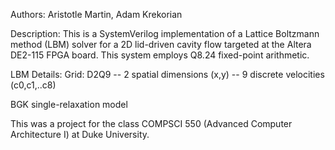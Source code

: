 Authors: Aristotle Martin, Adam Krekorian

Description: This is a SystemVerilog implementation
of a Lattice Boltzmann method (LBM) solver for a 2D lid-driven cavity flow targeted at the Altera DE2-115 FPGA board. This system
employs Q8.24 fixed-point arithmetic.

LBM Details:
Grid: D2Q9
	-- 2 spatial dimensions (x,y)
	-- 9 discrete velocities (c0,c1,..c8)
	
BGK single-relaxation model

This was a project for the class COMPSCI 550 (Advanced Computer Architecture I) at Duke University.

